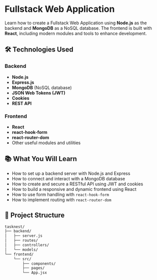 # Fullstack Web Application

Learn how to create a Fullstack Web Application using **Node.js** as the backend and **MongoDB** as a NoSQL database. The frontend is built with **React**, including modern modules and tools to enhance development.

## 🛠️ Technologies Used

### Backend
- **Node.js**
- **Express.js**
- **MongoDB** (NoSQL database)
- **JSON Web Tokens (JWT)**
- **Cookies**
- **REST API**

### Frontend
- **React**
- **react-hook-form**
- **react-router-dom**
- Other useful modules and utilities

## 📚 What You Will Learn

- How to set up a backend server with Node.js and Express
- How to connect and interact with a MongoDB database
- How to create and secure a RESTful API using JWT and cookies
- How to build a responsive and dynamic frontend using React
- How to use form handling with `react-hook-form`
- How to implement routing with `react-router-dom`

## 🚀 Project Structure

```bash
tasknest/
├── backend/
│   ├── server.js
│   ├── routes/
│   ├── controllers/
│   └── models/
└── frontend/
    └── src/
        ├── components/
        ├── pages/
        └── App.jsx
